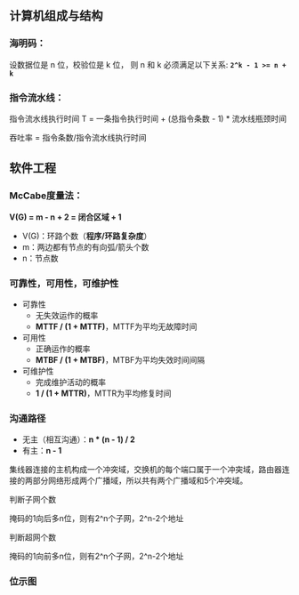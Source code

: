 ## 计算机组成与结构

### 海明码：

设数据位是 n 位，校验位是 k 位， 则 n 和 k 必须满足以下关系: **`2^k - 1 >= n + k`**

### 指令流水线：

指令流水线执行时间 T = 一条指令执行时间 + (总指令条数 - 1) * 流水线瓶颈时间

吞吐率 = 指令条数/指令流水线执行时间

## 软件工程

### McCabe度量法：

**V(G) = m - n + 2 = 闭合区域 + 1**

- V(G)：环路个数（**程序/环路复杂度**）
- m：两边都有节点的有向弧/箭头个数
- n：节点数

### 可靠性，可用性，可维护性

- 可靠性
  - 无失效运作的概率
  - **MTTF / (1 + MTTF)**，MTTF为平均无故障时间
- 可用性
  - 正确运作的概率
  - **MTBF / (1 + MTBF)**，MTBF为平均失效时间间隔
- 可维护性
  - 完成维护活动的概率
  - **1 / (1 + MTTR)**，MTTR为平均修复时间

### 沟通路径

- 无主（相互沟通）：**n \* (n - 1) / 2**
- 有主：**n - 1**

集线器连接的主机构成一个冲突域，交换机的每个端口属于一个冲突域，路由器连接的两部分网络形成两个广播域，所以共有两个广播域和5个冲突域。

判断子网个数

掩码的1向后多n位，则有2^n个子网，2^n-2个地址

判断超网个数

掩码的1向前多n位，则有2^n个子网，2^n-2个地址

###  位示图



